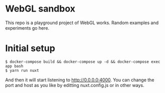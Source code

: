 # WebGL sandbox
This repo is a playground project of WebGL works. Random examples and experiments go here.

# Initial setup

```
$ docker-compose build && docker-compose up -d && docker-compose exec app bash
$ yarn run nuxt
```

And then it will start listening to http://0.0.0.0:4000. You can change the port and host as you like by editting nuxt.config.js or in other ways.
